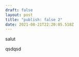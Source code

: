 ```yaml
---
draft: false
layout: post
title: "publish: false 2"
date: 2021-08-21T22:20:05.518Z
---
```

salut



qsdqsd